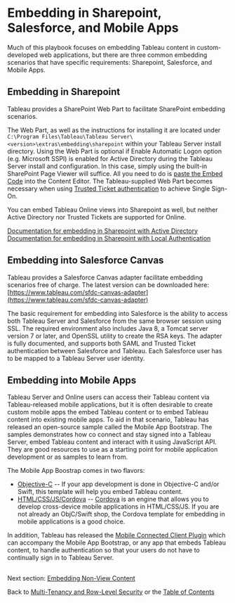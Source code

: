 # Embedding in Sharepoint, Salesforce, and Mobile Apps

Much of this playbook focuses on embedding Tableau content in custom-developed web applications, but there are three common embedding scenarios that have specific requirements: Sharepoint, Salesforce, and Mobile Apps.

## Embedding in Sharepoint
Tableau provides a SharePoint Web Part to facilitate SharePoint embedding scenarios. 

The Web Part, as well as the instructions for installing it are located under `C:\Program Files\Tableau\Tableau Server\<version>\extras\embedding\sharepoint` within your Tableau Server install directory.
Using the Web Part is optional if Enable Automatic Logon option (e.g. Microsoft SSPI) is enabled for Active Directory during the Tableau Server install and configuration. In this case, simply using the built-in SharePoint Page Viewer will suffice. All you need to do is [paste the Embed Code](./01_embedding_and_jsapi.md) into the Content Editor.
The Tableau-supplied Web Part becomes necessary when using [Trusted Ticket authentication](./02_auth_and_sso.md) to achieve Single Sign-On.

You can embed Tableau Online views into Sharepoint as well, but neither Active Directory nor Trusted Tickets are supported for Online.

[Documentation for embedding in Sharepoint with Active Directory](http://onlinehelp.tableau.com/current/server/en-us/embed_ex_SP.htm)
[Documentation for embedding in Sharepoint with Local Authentication](http://onlinehelp.tableau.com/current/server/en-us/embed_ex_trustedauth.htm)

##  Embedding into Salesforce Canvas
Tableau provides a Salesforce Canvas adapter facilitate embedding scenarios free of charge. The latest version can be downloaded here: [https://www.tableau.com/sfdc-canvas-adapter](https://www.tableau.com/sfdc-canvas-adapter)

The basic requirement for embedding into Salesforce is the ability to access both Tableau Server and Salesforce from the same browser session using SSL. The required environment also includes Java 8, a Tomcat server version 7 or later, and OpenSSL utility to create the RSA keys.
The adapter is fully documented, and supports both SAML and Trusted Ticket authentication between Salesforce and Tableau. Each Salesforce user has to be mapped to a Tableau Server user identity.

## Embedding into Mobile Apps
Tableau Server and Online users can access their Tableau content via Tableau-released mobile applications, but it is often desirable to create custom mobile apps the embed Tableau content or to embed Tableau content into existing mobile apps.
To aid in that scenario, Tableau has released an open-source sample called the Mobile App Bootstrap. The samples demonstrates how co connect and stay signed into a Tableau Server, embed Tableau content and interact with it using JavaScript API. They are good resources to use as a starting point for mobile application development or as samples to learn from.

The Mobile App Boostrap comes in two flavors:
* [Objective-C](https://github.com/tableau/mobile-app-bootstrap-objc) -- If your app development is done in Objective-C and/or Swift, this template will help you embed Tableau content.
* [HTML/CSS/JS/Cordova](https://cordova.apache.org/) -- [Cordova](https://cordova.apache.org/) is an engine that allows you to develop cross-device mobile applications in HTML/CSS/JS. If you are not already an ObjC/Swift shop, the Cordova template for embedding in mobile applications is a good choice.

In addition, Tableau has released the [Mobile Connected Client Plugin](https://github.com/tableau/mobile-connected-client) which can accompany the Mobile App Bootstrap, or any app that embeds Tableau content, to handle authentication so that your users do not have to continually sign in to Tableau Server.

## 

Next section: [Embedding Non-View Content](./06_embedding_non_view_content.md)

Back to [Multi-Tenancy and Row-Level Security](./04_multitenancy_and_rls.md) or the [Table of Contents](./00_table_of_contents.md)